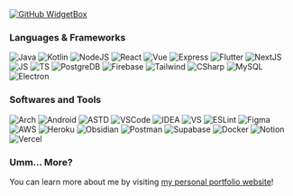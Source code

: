   <a href="https://github.com/mamiiblt">
   <img src="https://github-widgetbox.vercel.app/api/profile?username=mamiiblt&data=followers,repositories,stars,commits&theme=darkmode" alt="GitHub WidgetBox">
  </a>

### Languages & Frameworks
![Java](https://ziadoua.github.io/m3-Markdown-Badges/badges/Java/java2.svg)
![Kotlin](https://ziadoua.github.io/m3-Markdown-Badges/badges/Kotlin/kotlin2.svg)
![NodeJS](https://ziadoua.github.io/m3-Markdown-Badges/badges/NodeJS/nodejs1.svg)
![React](https://ziadoua.github.io/m3-Markdown-Badges/badges/React/react1.svg)
![Vue](https://ziadoua.github.io/m3-Markdown-Badges/badges/Vue/vue1.svg)
![Express](https://ziadoua.github.io/m3-Markdown-Badges/badges/Express/express1.svg)
![Flutter](https://ziadoua.github.io/m3-Markdown-Badges/badges/Flutter/flutter1.svg)
![NextJS](https://ziadoua.github.io/m3-Markdown-Badges/badges/NextJS/nextjs1.svg)
![JS](https://ziadoua.github.io/m3-Markdown-Badges/badges/Javascript/javascript1.svg)
![TS](https://ziadoua.github.io/m3-Markdown-Badges/badges/TypeScript/typescript1.svg)
![PostgreDB](https://ziadoua.github.io/m3-Markdown-Badges/badges/PostgreSQL/postgresql1.svg)
![Firebase](https://ziadoua.github.io/m3-Markdown-Badges/badges/Firebase/firebase1.svg)
![Tailwind](https://ziadoua.github.io/m3-Markdown-Badges/badges/TailwindCSS/tailwindcss1.svg)
![CSharp](https://ziadoua.github.io/m3-Markdown-Badges/badges/CSharp/csharp1.svg)
![MySQL](https://ziadoua.github.io/m3-Markdown-Badges/badges/MySQL/mysql1.svg)
![Electron](https://ziadoua.github.io/m3-Markdown-Badges/badges/Electron/electron1.svg)

### Softwares and Tools
![Arch](https://ziadoua.github.io/m3-Markdown-Badges/badges/Arch/arch1.svg)
![Android](https://ziadoua.github.io/m3-Markdown-Badges/badges/Android/android1.svg)
![ASTD](https://ziadoua.github.io/m3-Markdown-Badges/badges/AndroidStudio/androidstudio2.svg)
![VSCode](https://ziadoua.github.io/m3-Markdown-Badges/badges/VisualStudioCode/visualstudiocode1.svg)
![IDEA](https://ziadoua.github.io/m3-Markdown-Badges/badges/IDEA/idea1.svg)
![VS](https://ziadoua.github.io/m3-Markdown-Badges/badges/VisualStudio/visualstudio1.svg)
![ESLint](https://ziadoua.github.io/m3-Markdown-Badges/badges/ESLint/eslint1.svg)
![Figma](https://ziadoua.github.io/m3-Markdown-Badges/badges/Figma/figma1.svg)
![AWS](https://ziadoua.github.io/m3-Markdown-Badges/badges/AWS/aws1.svg)
![Heroku](https://ziadoua.github.io/m3-Markdown-Badges/badges/Heroku/heroku1.svg)
![Obsidian](https://ziadoua.github.io/m3-Markdown-Badges/badges/Obsidian/obsidian1.svg)
![Postman](https://ziadoua.github.io/m3-Markdown-Badges/badges/Postman/postman1.svg)
![Supabase](https://ziadoua.github.io/m3-Markdown-Badges/badges/Supabase/supabase1.svg)
![Docker](https://ziadoua.github.io/m3-Markdown-Badges/badges/Docker/docker1.svg)
![Notion](https://ziadoua.github.io/m3-Markdown-Badges/badges/Notion/notion1.svg)
![Vercel](https://ziadoua.github.io/m3-Markdown-Badges/badges/Vercel/vercel1.svg)

### Umm... More?
You can learn more about me by visiting [my personal portfolio website](https://mamii.me/about)!
